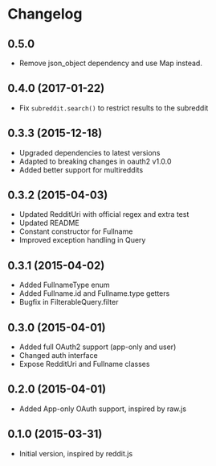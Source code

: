 # Changelog

## 0.5.0

- Remove json_object dependency and use Map instead.

## 0.4.0 (2017-01-22)

- Fix `subreddit.search()` to restrict results to the subreddit

## 0.3.3 (2015-12-18)

- Upgraded dependencies to latest versions
- Adapted to breaking changes in oauth2 v1.0.0
- Added better support for multireddits

## 0.3.2 (2015-04-03)

- Updated RedditUri with official regex and extra test
- Updated README
- Constant constructor for Fullname
- Improved exception handling in Query

## 0.3.1 (2015-04-02)

- Added FullnameType enum
- Added Fullname.id and Fullname.type getters
- Bugfix in FilterableQuery.filter

## 0.3.0 (2015-04-01)

- Added full OAuth2 support (app-only and user)
- Changed auth interface
- Expose RedditUri and Fullname classes

## 0.2.0 (2015-04-01)

- Added App-only OAuth support, inspired by raw.js

## 0.1.0 (2015-03-31)

- Initial version, inspired by reddit.js
